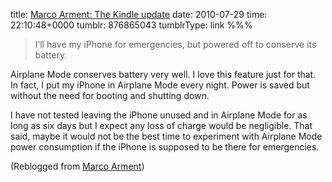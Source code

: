 title: [Marco Arment: The Kindle update](http://www.marco.org/875856194)
date: 2010-07-29
time: 22:10:48+0000
tumblr: 876865043
tumblrType: link
%%%

> I’ll have my iPhone for emergencies, but powered off to conserve its battery.

Airplane Mode conserves battery very well. I love this feature just for that. In fact, I put my iPhone in Airplane Mode every night. Power is saved but without the need for booting and shutting down. 

I have not tested leaving the iPhone unused and in Airplane Mode for as long as six days but I expect any loss of charge would be negligible. That said, maybe it would not be the best time to experiment with Airplane Mode power consumption if the iPhone is supposed to be there for emergencies.

(Reblogged from [Marco Arment](https://www.tumblr.com/blog/view/marco/875856194))
